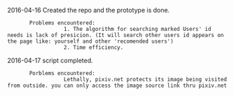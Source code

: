 2016-04-16 Created the repo and the prototype is done.

           Problems encountered:
                      1. The algorithm for searching marked Users' id needs is lack of presicion. (It will search other users id appears on the page like: yourself and other 'recomended users')
                      2. Time efficiency.

2016-04-17 script completed.


           Porblems encountered:
                      Lethally, pixiv.net protects its image being visited from outside. you can only access the image source link thru pixiv.net
                      
                      
